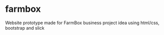 # farmbox
Website prototype made for FarmBox business project idea using html/css, bootstrap and slick
